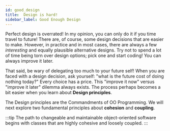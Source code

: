 ```yaml
---
id: good_design
title:  Design is hard!
sidebar_label: Good Enough Design
---
```


Perfect design is overrated! In my opinion, you can only do it if you time travel to future!
There are, of course, some design decisions that are easier to make. However, in practice and in most cases, there are always a few _interesting_ and equally plausible alternative designs. Try not to spend a lot of time being torn over design options; pick one and start coding! You can always improve it later. 

That said, be wary of delegating too much to your future self! When you are faced with a design decision, ask yourself: "what is the future cost of doing nothing today?" Every choice has a price. This "improve it now" versus "improve it later" dilemma always exists. The process perhaps becomes a bit easier when you learn about **Design principles**.

The Design principles are the Commandments of OO Programming. We will next explore two fundamental principles about **cohesion** and **coupling**. 

:::tip
The path to changeable and maintainable object-oriented software begins with classes that are highly cohesive and loosely coupled.
:::
